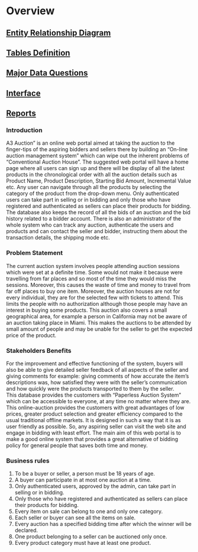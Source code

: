 # Overview

## [Entity Relationship Diagram](Entity_Database/Entity_Relationship.md)

## [Tables Definition](Table_Definitions.md)

## [Major Data Questions](Data_Questions.md)

## [Interface](Interface/Interface_forms.md)

## [Reports](Reports/Reports.md)

### Introduction
A3 Auction” is an online web portal aimed at taking the auction to the finger-tips of the aspiring bidders and sellers there by building an “On-line auction management system” which can wipe out the inherent problems of “Conventional Auction House”.
The suggested web portal will have a home page where all users can sign up and there will be display of all the latest products in the chronological order with all the auction details such as Product Name, Product Description, Starting Bid Amount, Incremental Value etc. Any user can navigate through all the products by selecting the category of the product from the drop-down menu. Only authenticated users can take part in selling or in bidding and only those who have registered and authenticated as sellers can place their products for bidding. The database also keeps the record of all the bids of an auction and the bid history related to a bidder account. There is also an administrator of the whole system who can track any auction, authenticate the users and products and can contact the seller and bidder, instructing them about the transaction details, the shipping mode etc.

### Problem Statement
The current auction system involves people attending auction sessions which were set at a definite time. Some would not make it because were travelling from far places and so most of the time they would miss the sessions. Moreover, this causes the waste of time and money to travel from far off places to buy one item.
Moreover, the auction houses are not for every individual, they are for the selected few with tickets to attend. This limits the people with no authorization although those people may have an interest in buying some products.
This auction also covers a small geographical area, for example a person in California may not be aware of an auction taking place in Miami. This makes the auctions to be attended by small amount of people and may be unable for the seller to get the expected price of the product.

### Stakeholders Benefits
For the improvement and effective functioning of the system, buyers will also be able to give detailed seller feedback of all aspects of the seller and giving comments for example: giving comments of how accurate the item’s descriptions was, how satisfied they were with the seller’s communication and how quickly were the products transported to them by the seller.  
This database provides the customers with “Paperless Auction System” which can be accessible to everyone, at any time no matter where they are. This online-auction provides the customers with great advantages of low prices, greater product selection and greater efficiency compared to the usual traditional offline markets. It is designed in such a way that it is as user friendly as possible. So, any aspiring seller can visit the web site and engage in bidding with least effort. The main aim of this web portal is to make a good online system that provides a great alternative of bidding policy for general people that saves both time and money.

### Business rules
1. To be a buyer or seller, a person must be 18 years of age. 
2. A buyer can participate in at most one auction at a time.  
3. Only authenticated users, approved by the admin, can take part in selling or in bidding.  
4. Only those who have registered and authenticated as sellers can place their products for bidding.  
5. Every item on sale can belong to one and only one category.  
6. Each seller or buyer can see all the items on sale.  
7. Every auction has a specified bidding time after which the winner will be declared.  
8. One product belonging to a seller can be auctioned only once.
9. Every product category must have at least one product. 


